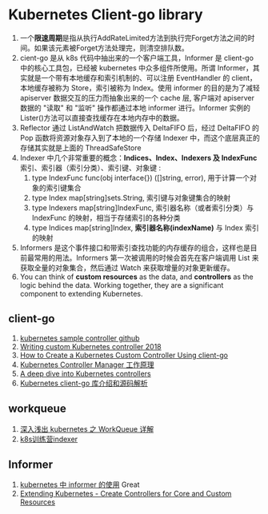 # Kubernetes Client-go library

1. 一个**限速周期**是指从执行AddRateLimited方法到执行完Forget方法之间的时间。如果该元素被Forget方法处理完，则清空排队数。
2. cient-go 是从 k8s 代码中抽出来的一个客户端工具，Informer 是 client-go 中的核心工具包，已经被 kubernetes 中众多组件所使用。所谓 Informer，其实就是一个带有本地缓存和索引机制的、可以注册 EventHandler 的 client，本地缓存被称为 Store，索引被称为 Index。使用 informer 的目的是为了减轻 apiserver 数据交互的压力而抽象出来的一个 cache 层, 客户端对 apiserver 数据的 "读取" 和 "监听" 操作都通过本地 informer 进行。Informer 实例的Lister()方法可以直接查找缓存在本地内存中的数据。
3.  Reflector 通过 ListAndWatch 把数据传入 DeltaFIFO 后，经过 DeltaFIFO 的 Pop 函数将资源对象存入到了本地的一个存储 Indexer 中，而这个底层真正的存储其实就是上面的 ThreadSafeStore
4.  Indexer 中几个非常重要的概念：**Indices、Index、Indexers 及 IndexFunc** 索引、索引器（索引分类）、索引键、对象键 :
    1.  type IndexFunc func(obj interface{}) ([]string, error),  用于计算一个对象的索引键集合
    2.  type Index map[string]sets.String, 索引键与对象键集合的映射
    3.  type Indexers map[string]IndexFunc, 索引器名称（或者索引分类）与 IndexFunc 的映射，相当于存储索引的各种分类
    4.  type Indices map[string]Index,   **索引器名称(indexName)** 与 Index 索引的映射
5.  Informers 是这个事件接口和带索引查找功能的内存缓存的组合，这样也是目前最常用的用法。Informers 第一次被调用的时候会首先在客户端调用 List 来获取全量的对象集合，然后通过 Watch 来获取增量的对象更新缓存。
6.  You can think of **custom resources** as the data, and **controllers** as the logic behind the data. Working together, they are a significant component to extending Kubernetes.



## client-go
1. [kubernetes sample controller github](https://github.com/kubernetes/sample-controller)
2. [Writing custom Kubernetes controller 2018](https://medium.com/@cloudark/kubernetes-custom-controllers-b6c7d0668fdf)
3. [How to Create a Kubernetes Custom Controller Using client-go](https://itnext.io/how-to-create-a-kubernetes-custom-controller-using-client-go-f36a7a7536cc)
4. [Kubernetes Controller Manager 工作原理](https://juejin.im/post/6844904021271003150)
5. [A deep dive into Kubernetes controllers](https://engineering.bitnami.com/articles/a-deep-dive-into-kubernetes-controllers.html)
6. [Kubernetes client-go 库介绍和源码解析](https://github.com/opsnull/kubernetes-dev-docs/tree/master/client-go)

## workqueue
1. [深入浅出 kubernetes 之 WorkQueue 详解](https://xie.infoq.cn/article/63258ead84821bc3e276de1f7)
2. [k8s训练营indexer](https://www.qikqiak.com/k8strain/k8s-code/client-go/indexer/)


## Informer
1. [kubernetes 中 informer 的使用](https://cloud.tencent.com/developer/article/1553566) Great
2. [Extending Kubernetes - Create Controllers for Core and Custom Resources](https://trstringer.com/extending-k8s-custom-controllers/)